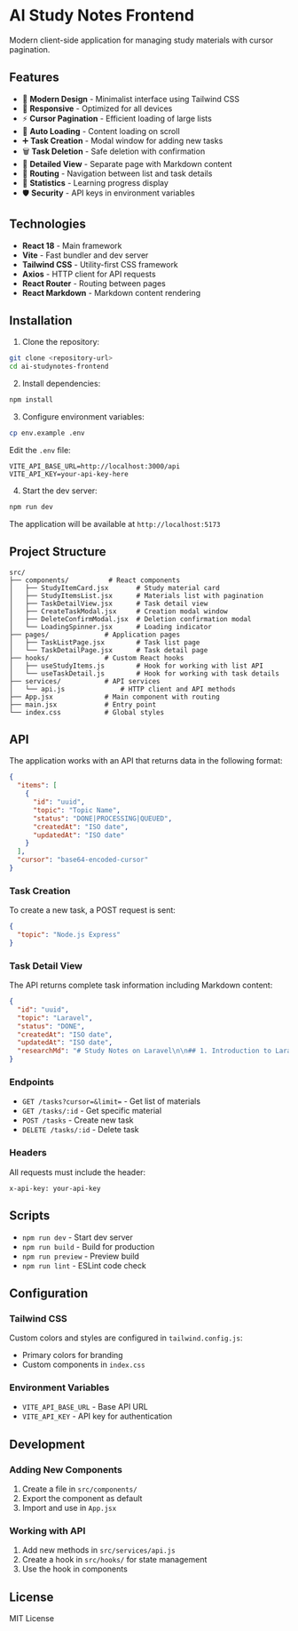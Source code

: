 # AI Study Notes Frontend

Modern client-side application for managing study materials with cursor pagination.

## Features

- 🎨 **Modern Design** - Minimalist interface using Tailwind CSS
- 📱 **Responsive** - Optimized for all devices
- ⚡ **Cursor Pagination** - Efficient loading of large lists
- 🔄 **Auto Loading** - Content loading on scroll
- ➕ **Task Creation** - Modal window for adding new tasks
- 🗑️ **Task Deletion** - Safe deletion with confirmation
- 📖 **Detailed View** - Separate page with Markdown content
- 🧭 **Routing** - Navigation between list and task details
- 🎯 **Statistics** - Learning progress display
- 🛡️ **Security** - API keys in environment variables

## Technologies

- **React 18** - Main framework
- **Vite** - Fast bundler and dev server
- **Tailwind CSS** - Utility-first CSS framework
- **Axios** - HTTP client for API requests
- **React Router** - Routing between pages
- **React Markdown** - Markdown content rendering

## Installation

1. Clone the repository:
```bash
git clone <repository-url>
cd ai-studynotes-frontend
```

2. Install dependencies:
```bash
npm install
```

3. Configure environment variables:
```bash
cp env.example .env
```

Edit the `.env` file:
```env
VITE_API_BASE_URL=http://localhost:3000/api
VITE_API_KEY=your-api-key-here
```

4. Start the dev server:
```bash
npm run dev
```

The application will be available at `http://localhost:5173`

## Project Structure

```
src/
├── components/          # React components
│   ├── StudyItemCard.jsx       # Study material card
│   ├── StudyItemsList.jsx      # Materials list with pagination
│   ├── TaskDetailView.jsx      # Task detail view
│   ├── CreateTaskModal.jsx     # Creation modal window
│   ├── DeleteConfirmModal.jsx  # Deletion confirmation modal
│   └── LoadingSpinner.jsx      # Loading indicator
├── pages/              # Application pages
│   ├── TaskListPage.jsx        # Task list page
│   └── TaskDetailPage.jsx      # Task detail page
├── hooks/              # Custom React hooks
│   ├── useStudyItems.js        # Hook for working with list API
│   └── useTaskDetail.js        # Hook for working with task details
├── services/           # API services
│   └── api.js              # HTTP client and API methods
├── App.jsx             # Main component with routing
├── main.jsx            # Entry point
└── index.css           # Global styles
```

## API

The application works with an API that returns data in the following format:

```json
{
  "items": [
    {
      "id": "uuid",
      "topic": "Topic Name",
      "status": "DONE|PROCESSING|QUEUED",
      "createdAt": "ISO date",
      "updatedAt": "ISO date"
    }
  ],
  "cursor": "base64-encoded-cursor"
}
```

### Task Creation

To create a new task, a POST request is sent:

```json
{
  "topic": "Node.js Express"
}
```

### Task Detail View

The API returns complete task information including Markdown content:

```json
{
  "id": "uuid",
  "topic": "Laravel",
  "status": "DONE",
  "createdAt": "ISO date",
  "updatedAt": "ISO date",
  "researchMd": "# Study Notes on Laravel\n\n## 1. Introduction to Laravel\n..."
}
```

### Endpoints

- `GET /tasks?cursor=&limit=` - Get list of materials
- `GET /tasks/:id` - Get specific material
- `POST /tasks` - Create new task
- `DELETE /tasks/:id` - Delete task

### Headers

All requests must include the header:
```
x-api-key: your-api-key
```

## Scripts

- `npm run dev` - Start dev server
- `npm run build` - Build for production
- `npm run preview` - Preview build
- `npm run lint` - ESLint code check

## Configuration

### Tailwind CSS

Custom colors and styles are configured in `tailwind.config.js`:
- Primary colors for branding
- Custom components in `index.css`

### Environment Variables

- `VITE_API_BASE_URL` - Base API URL
- `VITE_API_KEY` - API key for authentication

## Development

### Adding New Components

1. Create a file in `src/components/`
2. Export the component as default
3. Import and use in `App.jsx`

### Working with API

1. Add new methods in `src/services/api.js`
2. Create a hook in `src/hooks/` for state management
3. Use the hook in components

## License

MIT License
